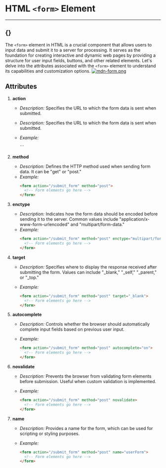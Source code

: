 # HTML `<form>` Element
---
{}
---


The `<form>` element in HTML is a crucial component that allows users to input data and submit it to a server for processing. It serves as the foundation for creating interactive and dynamic web pages by providing a structure for user input fields, buttons, and other related elements. Let's delve into the attributes associated with the `<form>` element to understand its capabilities and customization options.
[![mdn-form.png](https://i.postimg.cc/3JS0BqNc/mdn-form.png)](https://postimg.cc/3dGwrngX)
## Attributes


1. **action**
   - *Description:* Specifies the URL to which the form data is sent when submitted.

   - _Description:_ Specifies the URL to which the form data is sent when submitted.
   - _Example:_

     <form action="/submit_form" method="post">
       <!-- Form elements go here -->
     </form>
     ```

2. **method**
   - *Description:* Defines the HTTP method used when sending form data. It can be "get" or "post."
   - *Example:*
     ```html
     <form action="/submit_form" method="post">
       <!-- Form elements go here -->
     </form>
     ```

3. **enctype**
   - *Description:* Indicates how the form data should be encoded before sending it to the server. Common values include "application/x-www-form-urlencoded" and "multipart/form-data."
   - *Example:*
     ```html
     <form action="/submit_form" method="post" enctype="multipart/form-data">
       <!-- Form elements go here -->
     </form>
     ```

4. **target**

   - _Description:_ Specifies where to display the response received after submitting the form. Values can include "\_blank," "\_self," "\_parent," or "\_top."
   - _Example:_

     ```html
     <form action="/submit_form" method="post" target="_blank">
       <!-- Form elements go here -->
     </form>
     ```

5. **autocomplete**

   - _Description:_ Controls whether the browser should automatically complete input fields based on previous user input.
   - _Example:_

     ```html
     <form action="/submit_form" method="post" autocomplete="on">
       <!-- Form elements go here -->
     </form>
     ```

6. **novalidate**

   - _Description:_ Prevents the browser from validating form elements before submission. Useful when custom validation is implemented.
   - _Example:_

     ```html
     <form action="/submit_form" method="post" novalidate>
       <!-- Form elements go here -->
     </form>
     ```

7. **name**

   - _Description:_ Provides a name for the form, which can be used for scripting or styling purposes.
   - _Example:_

     ```html
     <form action="/submit_form" method="post" name="userForm">
       <!-- Form elements go here -->
     </form>
     ```
